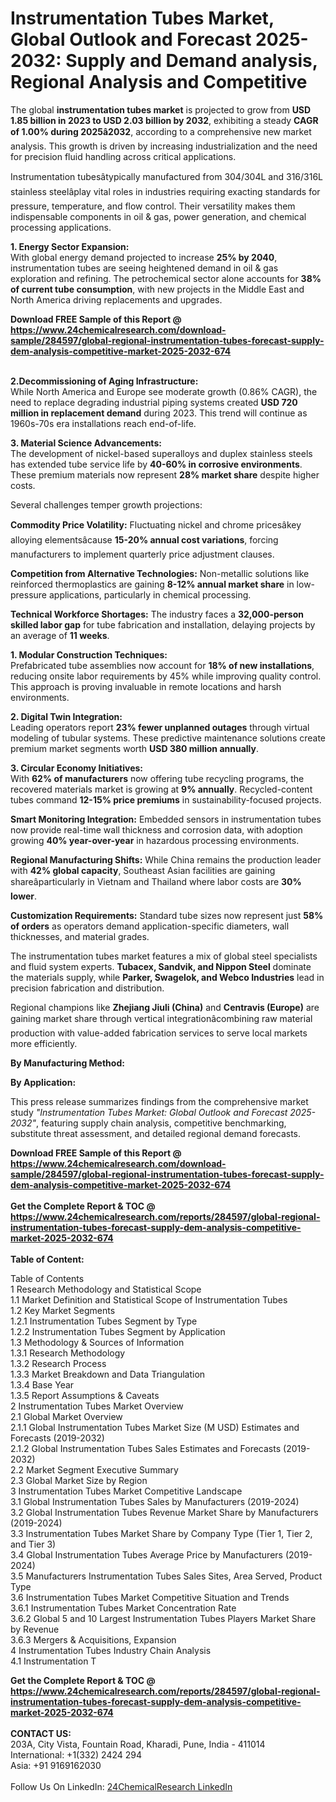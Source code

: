<h1>Instrumentation Tubes Market, Global Outlook and Forecast 2025-2032: Supply and Demand analysis, Regional Analysis and Competitive</h1><p>The global <strong>instrumentation tubes market</strong> is projected to grow from <strong>USD 1.85 billion in 2023 to USD 2.03 billion by 2032</strong>, exhibiting a steady <strong>CAGR of 1.00% during 2025â2032</strong>, according to a comprehensive new market analysis. This growth is driven by increasing industrialization and the need for precision fluid handling across critical applications.</p><p>Instrumentation tubesâtypically manufactured from 304/304L and 316/316L stainless steelâplay vital roles in industries requiring exacting standards for pressure, temperature, and flow control. Their versatility makes them indispensable components in oil &amp; gas, power generation, and chemical processing applications.</p><p><strong>1. Energy Sector Expansion:</strong><br>
With global energy demand projected to increase <strong>25% by 2040</strong>, instrumentation tubes are seeing heightened demand in oil &amp; gas exploration and refining. The petrochemical sector alone accounts for <strong>38% of current tube consumption</strong>, with new projects in the Middle East and North America driving replacements and upgrades.</p><div><b>Download FREE Sample of this Report @ 
            <a href="https://www.24chemicalresearch.com/download-sample/284597/global-regional-instrumentation-tubes-forecast-supply-dem-analysis-competitive-market-2025-2032-674">
            https://www.24chemicalresearch.com/download-sample/284597/global-regional-instrumentation-tubes-forecast-supply-dem-analysis-competitive-market-2025-2032-674</a></b></div><br><p><strong>2.Decommissioning of Aging Infrastructure:</strong><br>
While North America and Europe see moderate growth (0.86% CAGR),
the need to replace degrading industrial piping systems created
<strong>USD 720 million in replacement demand</strong> during 2023. This trend will continue as 1960s-70s era installations reach end-of-life.</p><p><strong>3. Material Science Advancements:</strong><br>
The development of nickel-based superalloys and duplex stainless steels has extended tube service life by <strong>40-60% in corrosive environments</strong>. These premium materials now represent <strong>28% market share</strong> despite higher costs.</p><p>Several challenges temper growth projections:</p><p><strong>Commodity Price Volatility:</strong> Fluctuating nickel and chrome pricesâkey alloying elementsâcause <strong>15-20% annual cost variations</strong>, forcing manufacturers to implement quarterly price adjustment clauses.</p><p><strong>Competition from Alternative Technologies:</strong> Non-metallic solutions like reinforced thermoplastics are gaining <strong>8-12% annual market share</strong> in low-pressure applications, particularly in chemical processing.</p><p><strong>Technical Workforce Shortages:</strong> The industry faces a <strong>32,000-person skilled labor gap</strong> for tube fabrication and installation, delaying projects by an average of <strong>11 weeks</strong>.</p><p><strong>1. Modular Construction Techniques:</strong><br>
Prefabricated tube assemblies now account for <strong>18% of new installations</strong>, reducing onsite labor requirements by 45% while improving quality control. This approach is proving invaluable in remote locations and harsh environments.</p><p><strong>2. Digital Twin Integration:</strong><br>
Leading operators report <strong>23% fewer unplanned outages</strong> through virtual modeling of tubular systems. These predictive maintenance solutions create premium market segments worth <strong>USD 380 million annually</strong>.</p><p><strong>3. Circular Economy Initiatives:</strong><br>
With <strong>62% of manufacturers</strong> now offering tube recycling programs, the recovered materials market is growing at <strong>9% annually</strong>. Recycled-content tubes command <strong>12-15% price premiums</strong> in sustainability-focused projects.</p><p><strong>Smart Monitoring Integration:</strong> Embedded sensors in instrumentation tubes now provide real-time wall thickness and corrosion data, with adoption growing <strong>40% year-over-year</strong> in hazardous processing environments.</p><p><strong>Regional Manufacturing Shifts:</strong> While China remains the production leader with <strong>42% global capacity</strong>, Southeast Asian facilities are gaining shareâparticularly in Vietnam and Thailand where labor costs are <strong>30% lower</strong>.</p><p><strong>Customization Requirements:</strong> Standard tube sizes now represent just <strong>58% of orders</strong> as operators demand application-specific diameters, wall thicknesses, and material grades.</p><p>The instrumentation tubes market features a mix of global steel specialists and fluid system experts. <strong>Tubacex, Sandvik, and Nippon Steel</strong> dominate the materials supply, while <strong>Parker, Swagelok, and Webco Industries</strong> lead in precision fabrication and distribution.</p><p>Regional champions like <strong>Zhejiang Jiuli (China)</strong> and <strong>Centravis (Europe)</strong> are gaining market share through vertical integrationâcombining raw material production with value-added fabrication services to serve local markets more efficiently.</p><p><strong>By Manufacturing Method:</strong></p><p><strong>By Application:</strong></p><p>This press release summarizes findings from the comprehensive market study <em>"Instrumentation Tubes Market: Global Outlook and Forecast 2025-2032"</em>, featuring supply chain analysis, competitive benchmarking, substitute threat assessment, and detailed regional demand forecasts.</p><div><b>Download FREE Sample of this Report @ 
            <a href="https://www.24chemicalresearch.com/download-sample/284597/global-regional-instrumentation-tubes-forecast-supply-dem-analysis-competitive-market-2025-2032-674">
            https://www.24chemicalresearch.com/download-sample/284597/global-regional-instrumentation-tubes-forecast-supply-dem-analysis-competitive-market-2025-2032-674</a></b></div><br><div><b>Get the Complete Report & TOC @ 
            <a href="https://www.24chemicalresearch.com/reports/284597/global-regional-instrumentation-tubes-forecast-supply-dem-analysis-competitive-market-2025-2032-674">
            https://www.24chemicalresearch.com/reports/284597/global-regional-instrumentation-tubes-forecast-supply-dem-analysis-competitive-market-2025-2032-674</a></b></div><br>
            <b>Table of Content:</b><p>Table of Contents<br />
1 Research Methodology and Statistical Scope<br />
1.1 Market Definition and Statistical Scope of Instrumentation Tubes<br />
1.2 Key Market Segments<br />
1.2.1 Instrumentation Tubes Segment by Type<br />
1.2.2 Instrumentation Tubes Segment by Application<br />
1.3 Methodology & Sources of Information<br />
1.3.1 Research Methodology<br />
1.3.2 Research Process<br />
1.3.3 Market Breakdown and Data Triangulation<br />
1.3.4 Base Year<br />
1.3.5 Report Assumptions & Caveats<br />
2 Instrumentation Tubes Market Overview<br />
2.1 Global Market Overview<br />
2.1.1 Global Instrumentation Tubes Market Size (M USD) Estimates and Forecasts (2019-2032)<br />
2.1.2 Global Instrumentation Tubes Sales Estimates and Forecasts (2019-2032)<br />
2.2 Market Segment Executive Summary<br />
2.3 Global Market Size by Region<br />
3 Instrumentation Tubes Market Competitive Landscape<br />
3.1 Global Instrumentation Tubes Sales by Manufacturers (2019-2024)<br />
3.2 Global Instrumentation Tubes Revenue Market Share by Manufacturers (2019-2024)<br />
3.3 Instrumentation Tubes Market Share by Company Type (Tier 1, Tier 2, and Tier 3)<br />
3.4 Global Instrumentation Tubes Average Price by Manufacturers (2019-2024)<br />
3.5 Manufacturers Instrumentation Tubes Sales Sites, Area Served, Product Type<br />
3.6 Instrumentation Tubes Market Competitive Situation and Trends<br />
3.6.1 Instrumentation Tubes Market Concentration Rate<br />
3.6.2 Global 5 and 10 Largest Instrumentation Tubes Players Market Share by Revenue<br />
3.6.3 Mergers & Acquisitions, Expansion<br />
4 Instrumentation Tubes Industry Chain Analysis<br />
4.1 Instrumentation T</p><div><b>Get the Complete Report & TOC @ 
            <a href="https://www.24chemicalresearch.com/reports/284597/global-regional-instrumentation-tubes-forecast-supply-dem-analysis-competitive-market-2025-2032-674">
            https://www.24chemicalresearch.com/reports/284597/global-regional-instrumentation-tubes-forecast-supply-dem-analysis-competitive-market-2025-2032-674</a></b></div><br><b>CONTACT US:</b><br>
            203A, City Vista, Fountain Road, Kharadi, Pune, India - 411014<br>
            International: +1(332) 2424 294<br>
            Asia: +91 9169162030 <br><br>
            Follow Us On LinkedIn: <a href="https://www.linkedin.com/company/24chemicalresearch/">24ChemicalResearch LinkedIn</a>